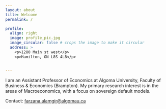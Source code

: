 ```yaml
---
layout: about
title: Welcome
permalink: /

profile:
  align: right
  image: profile_pic.jpg
  image_circular: false # crops the image to make it circular
  address: >
    <p>1280 Main st west</p>
    <p>Hamilton, ON L8S 4L8</p>


---
```


I am an Assistant Professor of Economics at Algoma University, Faculty of Business & Economics (Brampton). My primary research interest is in the areas of Macroeconomics, with a focus on sovereign default models.


Contact: farzana.alamgir@algomau.ca
